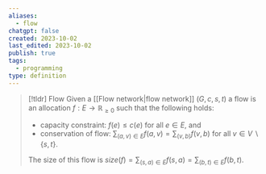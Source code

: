 ```yaml
---
aliases:
  - flow
chatgpt: false
created: 2023-10-02
last_edited: 2023-10-02
publish: true
tags:
  - programming
type: definition
---
```

>[!tldr] Flow
>Given a [[Flow network|flow network]] $(G, c, s, t)$ a flow is an allocation $f: E \rightarrow \mathbb{R}_{\geq0}$ such that the following holds:
>
>- capacity constraint: $f(e) \leq c(e)$ for all $e \in E$, and
>- conservation of flow: $\sum_{(a,v) \in E} f(a,v) = \sum_{(v,b)} f(v,b)$ for all $v \in V \backslash \{s, t\}$.
>
>The size of this flow is $size(f) = \sum_{(s,a) \in E} f(s,a) = \sum_{(b,t) \in E} f(b,t)$.





